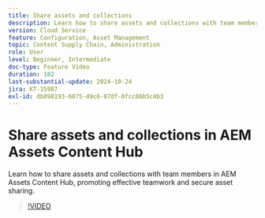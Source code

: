 ```yaml
---
title: Share assets and collections
description: Learn how to share assets and collections with team members in AEM Assets Content Hub, promoting effective teamwork and secure asset sharing.
version: Cloud Service
feature: Configuration, Asset Management
topic: Content Supply Chain, Administration
role: User
level: Beginner, Intermediate
doc-type: Feature Video
duration: 182
last-substantial-update: 2024-10-24
jira: KT-15987
exl-id: db898193-6075-49c6-87df-0fcc86b5c4b3
---
```

# Share assets and collections in AEM Assets Content Hub

Learn how to share assets and collections with team members in AEM Assets Content Hub, promoting effective teamwork and secure asset sharing.

>[!VIDEO](https://video.tv.adobe.com/v/3435685/?learn=on)
